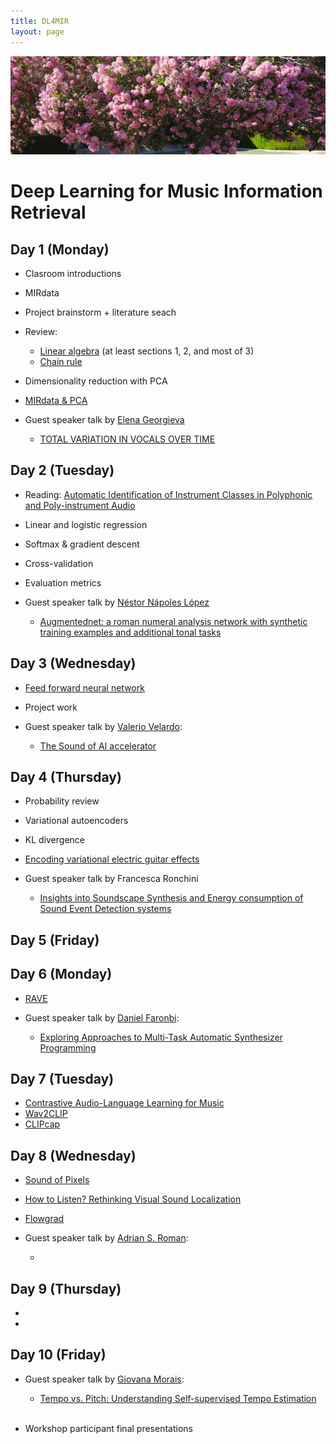 ```yaml
---
title: DL4MIR
layout: page
---
```


<img src="assets/images/nature.png" alt="drawing" width="1000"/>

# Deep Learning for Music Information Retrieval

## Day 1 (Monday)
* Clasroom introductions
* MIRdata
* Project brainstorm + literature seach
* Review:
  
  - [Linear algebra](https://cs229.stanford.edu/section/cs229-linalg.pdf) (at least sections 1, 2, and most of 3)
  - [Chain rule](https://www.khanacademy.org/math/ap-calculus-ab/ab-differentiation-2-new/ab-3-1a/a/chain-rule-review)
* Dimensionality reduction with PCA
* [MIRdata & PCA](https://githubtocolab.com/ccrma-mir/course-materials/blob/main/EGFxSet_PCA.ipynb)
* Guest speaker talk by [Elena Georgieva](https://elenatheodora.com)

  - [TOTAL VARIATION IN VOCALS OVER TIME](https://ccrma.stanford.edu/~egeorgie/projects/totalvariation.html)

## Day 2 (Tuesday)
* Reading: [Automatic Identification of Instrument Classes in Polyphonic and Poly-instrument Audio](https://citeseerx.ist.psu.edu/viewdoc/download?doi=10.1.1.205.9461&rep=rep1&type=pdf)
* Linear and logistic regression
* Softmax & gradient descent
* Cross-validation
* Evaluation metrics
* Guest speaker talk by [Néstor Nápoles López](https://napulen.github.io/)

  - [Augmentednet: a roman numeral analysis network with synthetic training examples and additional tonal tasks](https://archives.ismir.net/ismir2021/paper/000050.pdf)

## Day 3 (Wednesday)
* [Feed forward neural network](https://githubtocolab.com/ccrma-mir/course-materials/blob/main/EGFxSet_NN.ipynb)
* Project work
* Guest speaker talk by [Valerio Velardo](https://valeriovelardo.com/):

  - [The Sound of AI accelerator](https://thesoundofai.com/accelerator.html)


## Day 4 (Thursday)
* Probability review
* Variational autoencoders
* KL divergence
* [Encoding variational electric guitar effects](https://githubtocolab.com/ccrma-mir/course-materials/blob/main/EGFxSet_VAE.ipynb)
* Guest speaker talk by Francesca Ronchini

  - [Insights into Soundscape Synthesis and Energy consumption of Sound Event Detection systems](https://arxiv.org/pdf/2210.07856.pdf)


## Day 5 (Friday)


## Day 6 (Monday)
* [RAVE](https://arxiv.org/pdf/2111.05011.pdf)
* Guest speaker talk by [Daniel Faronbi](https://danielfaronbi.com):

  - [Exploring Approaches to Multi-Task Automatic Synthesizer Programming](https://ccrma.stanford.edu/~iran/papers/Faronbi_et_al_ICASSP_2023.pdf)

## Day 7 (Tuesday)
* [Contrastive Audio-Language Learning for Music](https://arxiv.org/pdf/2208.12208.pdf)
* [Wav2CLIP](https://arxiv.org/pdf/2110.11499.pdf)
* [CLIPcap](https://arxiv.org/pdf/2111.09734.pdf)

## Day 8 (Wednesday)
* [Sound of Pixels](https://openaccess.thecvf.com/content_ECCV_2018/papers/Hang_Zhao_The_Sound_of_ECCV_2018_paper.pdf)
* [How to Listen? Rethinking Visual Sound Localization](https://arxiv.org/pdf/2204.05156.pdf)
* [Flowgrad](https://ieeexplore.ieee.org/iel7/10094559/10094560/10094965.pdf)
* Guest speaker talk by [Adrian S. Roman](https://adriansroman.github.io/adriansroman/):

  - []()

## Day 9 (Thursday)
*
*

## Day 10 (Friday)
* Guest speaker talk by [Giovana Morais](https://giovana-morais.github.io):

  - [Tempo vs. Pitch: Understanding Self-supervised Tempo Estimation](https://ieeexplore.ieee.org/iel7/10094559/10094560/10095292.pdf)
<br/><br/>
* Workshop participant final presentations
